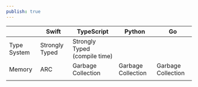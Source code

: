 ```yaml
---
publish: true
---
```


|             | Swift          | TypeScript                    | Python             | Go                 |
| ----------- | -------------- | ----------------------------- | ------------------ | ------------------ |
| Type System | Strongly Typed | Strongly Typed (compile time) |                    |                    |
| Memory      | ARC            | Garbage Collection            | Garbage Collection | Garbage Collection |
|             |                |                               |                    |                    |
